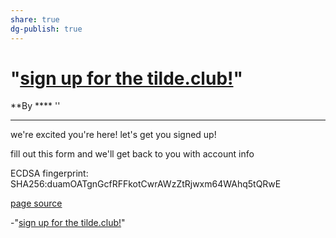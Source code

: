 ```yaml
---
share: true
dg-publish: true
---
```

# "[sign up for the tilde.club!](https://tilde.club/signup/)"

**By **** 
''
***
we're excited you're here! let's get you signed up!

fill out this form and we'll get back to you with account info

ECDSA fingerprint: SHA256:duamOATgnGcfRFFkotCwrAWzZtRjwxm64WAhq5tQRwE

[page source](https://github.com/tildeclub/site)


-"[sign up for the tilde.club!](https://tilde.club/signup/)"